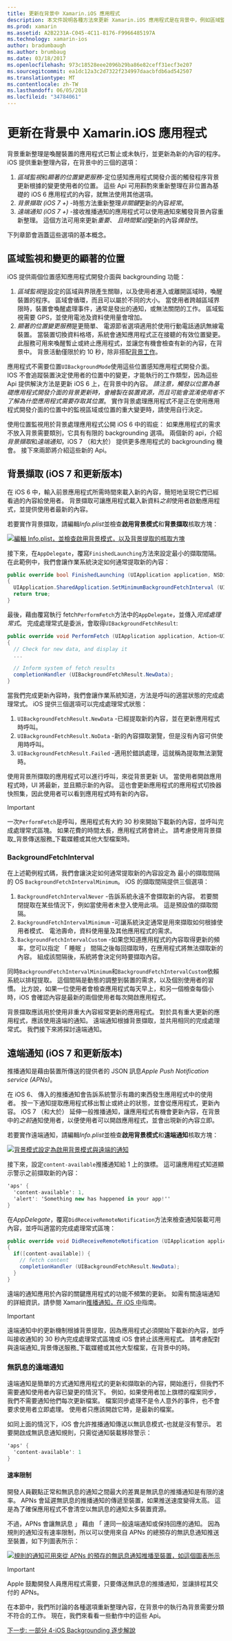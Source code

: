 ```yaml
---
title: 更新在背景中 Xamarin.iOS 應用程式
description: 本文件說明各種方法來更新 Xamarin.iOS 應用程式是在背景中，例如區域監視、 背景擷取和遠端的通知。
ms.prod: xamarin
ms.assetid: A2B2231A-C045-4C11-8176-F9966485197A
ms.technology: xamarin-ios
author: bradumbaugh
ms.author: brumbaug
ms.date: 03/18/2017
ms.openlocfilehash: 973c18528eee2096b29ba86e82ceff31ecf3e207
ms.sourcegitcommit: ea1dc12a3c2d7322f234997daacbfdb6ad542507
ms.translationtype: MT
ms.contentlocale: zh-TW
ms.lasthandoff: 06/05/2018
ms.locfileid: "34784061"
---
```

# <a name="updating-a-xamarinios-app-in-the-background"></a>更新在背景中 Xamarin.iOS 應用程式

背景重新整理是喚醒裝置的應用程式已暫止或未執行，並更新為新的內容的程序。 iOS 提供重新整理內容，在背景中的三個的選項：

1.  *區域監視*和*顯著的位置變更服務*-定位感知應用程式開發介面的觸發程序背景更新根據的變更使用者的位置。 這些 Api 可用斟酌來重新整理在非位置為基礎的 iOS 6 應用程式的內容，就無法使用其他選項。
1.  *背景擷取 (iOS 7 +)* -時態方法重新整理*非關鍵*更新的內容*經常*。
1.  *遠端通知 (iOS 7 +)* -接收推播通知的應用程式可以使用通知來觸發背景內容重新整理。 這個方法可用來更新*重要、 且時間緊迫*更新的內容*偶發性*。


下列章節會涵蓋這些選項的基本概念。

## <a name="region-monitoring-and-significant-location-changes"></a>區域監視和變更的顯著的位置

iOS 提供兩個位置感知應用程式開發介面與 backgrounding 功能：

1.  *區域監視*是設定的區域與界限產生關聯，以及使用者進入或離開區域時，喚醒裝置的程序。 區域會循環，而且可以屬於不同的大小。 當使用者跨越區域界限時，裝置會喚醒處理事件，通常是發出的通知，或無法關閉的工作。 區域監視需要 GPS，並使用電池及資料使用量會增加。
1.  *顯著的位置變更服務*是更簡單、 電源節省選項適用於使用行動電話通訊無線電裝置。 當裝置切換資料格塔，系統會通知應用程式正在接聽的有效位置變更。 此服務可用來喚醒暫止或終止應用程式，並讓您有機會檢查有新的內容，在背景中。 背景活動僅限於約 10 秒，除非搭配[背景工作](~/ios/app-fundamentals/backgrounding/ios-backgrounding-techniques/ios-backgrounding-with-tasks.md)。


應用程式不需要位置`UIBackgroundMode`使用這些位置感知應用程式開發介面。 IOS 不會追蹤裝置決定使用者的位置中的變更，才能執行的工作類型，因為這些 Api 提供解決方法是更新 iOS 6 上，在背景中的內容。 *請注意，觸發以位置為基礎應用程式開發介面的背景更新時，會繪製在裝置資源，而且可能會混淆使用者不了解為什麼應用程式需要存取其位置*。 實作背景處理應用程式不是正在使用應用程式開發介面的位置中的監視區域或位置的重大變更時，請使用自行決定。

使用位置監視用於背景處理應用程式公開 iOS 6 中的瑕疵： 如果應用程式的需求不放入背景需要類別，它具有有限的 backgrounding 選項。 兩個新的 api，介紹*背景擷取*和*遠端通知*，iOS 7 （和大於） 提供更多應用程式的 backgrounding 機會。 接下來兩節將介紹這些新的 Api。

<a name="background_fetch" />

## <a name="background-fetch-ios-7-and-greater"></a>背景擷取 (iOS 7 和更新版本)

在 iOS 6 中，輸入前景應用程式所需時間來載入新的內容，簡短地呈現它們已經看過的內容給使用者。 背景擷取可讓應用程式載入新資料*之前*使用者啟動應用程式，並提供使用者最新的內容。

若要實作背景擷取，請編輯*Info.plist*並檢查**啟用背景模式**和**背景擷取**核取方塊：

 [![](updating-an-application-in-the-background-images/fetch.png "編輯 Info.plist，並檢查啟用背景模式，以及背景提取的核取方塊")](updating-an-application-in-the-background-images/fetch.png#lightbox)

接下來，在`AppDelegate`，覆寫`FinishedLaunching`方法來設定最小的擷取間隔。 在此範例中，我們會讓作業系統決定如何通常提取新的內容：

```csharp
public override bool FinishedLaunching (UIApplication application, NSDictionary launchOptions)
{
  UIApplication.SharedApplication.SetMinimumBackgroundFetchInterval (UIApplication.BackgroundFetchIntervalMinimum);
  return true;
}
```

最後，藉由覆寫執行 fetch`PerformFetch`方法中的`AppDelegate`，並傳入*完成處理常式*。 完成處理常式是委派，會取得`UIBackgroundFetchResult`:

```csharp
public override void PerformFetch (UIApplication application, Action<UIBackgroundFetchResult> completionHandler)
{
  // Check for new data, and display it
  ...
  
  // Inform system of fetch results
  completionHandler (UIBackgroundFetchResult.NewData);
}
```

當我們完成更新內容時，我們會讓作業系統知道，方法是呼叫的適當狀態的完成處理常式。 iOS 提供三個選項可以完成處理常式狀態：

1.  `UIBackgroundFetchResult.NewData` -已經提取新的內容，並在更新應用程式時呼叫。
1.  `UIBackgroundFetchResult.NoData` -新的內容擷取瀏覽，但是沒有內容可供使用時呼叫。
1.  `UIBackgroundFetchResult.Failed` -適用於錯誤處理，這就稱為提取無法瀏覽時。


使用背景所擷取的應用程式可以進行呼叫，來從背景更新 UI。 當使用者開啟應用程式時，UI 將最新，並且顯示新的內容。 這也會更新應用程式的應用程式切換器快照集，因此使用者可以看到應用程式時有新的內容。

> [!IMPORTANT]
> 一次`PerformFetch`是呼叫，應用程式有大約 30 秒來開始下載新的內容，並呼叫完成處理常式區塊。 如果花費的時間太長，應用程式將會終止。 請考慮使用背景擷取_背景傳送服務_下載媒體或其他大型檔案時。


### <a name="backgroundfetchinterval"></a>BackgroundFetchInterval

在上述範例程式碼，我們會讓決定如何通常提取新的內容設定為 最小的擷取間隔的 OS `BackgroundFetchIntervalMinimum`。 iOS 的擷取間隔提供三個選項：

1.  `BackgroundFetchIntervalNever` -告訴系統永遠不會擷取新的內容。 若要關閉提取在某些情況下，例如當使用者未登入使用此項。 這是預設值的擷取間隔。 
1.  `BackgroundFetchIntervalMinimum` -可讓系統決定通常是用來擷取如何根據使用者模式、 電池壽命，資料使用量及其他應用程式的需求。
1.  `BackgroundFetchIntervalCustom` -如果您知道應用程式的內容取得更新的頻率，您可以指定 「 睡眠 」 間隔之後每回擷取時，在應用程式將無法擷取新的內容。 組成該間隔後，系統將會決定何時要擷取內容。


同時`BackgroundFetchIntervalMinimum`和`BackgroundFetchIntervalCustom`依賴系統以排程提取。 這個間隔是動態的調整到裝置的需求，以及個別使用者的習慣。 比方說，如果一位使用者會檢查應用程式每天早上，和另一個檢查每個小時，iOS 會確認內容是最新的兩個使用者每次開啟應用程式。

背景擷取應該用於使用非重大內容經常更新的應用程式。 對於具有重大更新的應用程式，應該使用遠端的通知。 遠端通知根據背景擷取，並共用相同的完成處理常式。 我們接下來將探討遠端通知。

 <a name="remote_notifications" />


## <a name="remote-notifications-ios-7-and-greater"></a>遠端通知 (iOS 7 和更新版本)

推播通知是藉由裝置所傳送的提供者的 JSON 訊息*Apple Push Notification service (APNs)*。

在 iOS 6、 傳入的推播通知會告訴系統警示有趣的東西發生應用程式中的使用者。 按一下通知提取應用程式移出暫止或終止的狀態，並會從應用程式，更新內容。 iOS 7 （和大於） 延伸一般推播通知，讓應用程式有機會更新內容，在背景中的*之前*通知使用者，以便使用者可以開啟應用程式，並會出現新的內容立即。

若要實作遠端通知，請編輯*Info.plist*並檢查**啟用背景模式**和**遠端通知**核取方塊：

 [![](updating-an-application-in-the-background-images/remote.png "背景模式設定為啟用背景模式與遠端的通知")](updating-an-application-in-the-background-images/remote.png#lightbox)

接下來，設定`content-available`推播通知給 1 上的旗標。 這可讓應用程式知道顯示警示之前擷取新的內容：

```csharp
'aps' {
  'content-available': 1,
  'alert': 'Something new has happened in your app!''
}
```

在*AppDelegate*，覆寫`DidReceiveRemoteNotification`方法來檢查通知裝載可用內容，並呼叫適當的完成處理常式區塊：

```csharp
public override void DidReceiveRemoteNotification (UIApplication application, NSDictionary userInfo, Action<UIBackgroundFetchResult> completionHandler)
{
  if([content-available]) {
    // fetch content
    completionHandler (UIBackgroundFetchResult.NewData);
  }
}
```

遠端的通知應用於內容的關鍵應用程式的功能不頻繁的更新。 如需有關遠端通知的詳細資訊，請參閱 Xamarin[推播通知，在 iOS 中](~/ios/platform/user-notifications/deprecated/remote-notifications-in-ios.md)指南。

> [!IMPORTANT]
> 遠端通知中的更新機制根據背景提取，因為應用程式必須開始下載新的內容，並呼叫接收通知的 30 秒內完成處理常式區塊或 iOS 會終止該應用程式。 請考慮配對與遠端通知_背景傳送服務_下載媒體或其他大型檔案，在背景中的時。


### <a name="silent-remote-notifications"></a>無訊息的遠端通知

遠端通知是簡單的方式通知應用程式的更新和擷取新的內容，開始進行，但我們不需要通知使用者內容已變更的情況下。 例如，如果使用者加上旗標的檔案同步，我們不需要通知他們每次更新檔案。 檔案同步處理不是令人意外的事件，也不會要求使用者立即處理。 使用者只應該開啟它時，是最新的檔案。

如同上面的情況下，iOS 會允許推播通知傳送以無訊息模式-也就是沒有警示。 若要開啟成無訊息通知規則，只需從通知裝載移除警示：

```csharp
'aps' {
  'content-available': 1
}
```

#### <a name="rate-limits"></a>速率限制

開發人員觀點正常和無訊息的通知之間最大的差異是無訊息的推播通知是有限的速率。 APNs 會延遲無訊息的推播通知的傳遞至裝置，如果推送速度變得太高。 這是為了確保應用程式不會清空以無訊息的通知太多裝置資源。

不過，APNs 會讓無訊息 」 藉由 「 連同一般遠端通知或保持回應的通知。 因為規則的通知沒有速率限制，所以可以使用來自 APNs 的總預存的無訊息通知推送至裝置，如下列圖表所示：

 [![](updating-an-application-in-the-background-images/silent.png "規則的通知可用來從 APNs 的預存的無訊息通知推播至裝置，如這個圖表所示")](updating-an-application-in-the-background-images/silent.png#lightbox)

> [!IMPORTANT]
> Apple 鼓勵開發人員應用程式需要，只要傳送無訊息的推播通知，並讓排程其交付的 APNs。


在本節中，我們所討論的各種選項重新整理內容，在背景中的執行為背景需要分類不符合的工作。 現在，我們來看看一些動作中的這些 Api。

 [下一步: 一部分 4-iOS Backgrounding 逐步解說](~/ios/app-fundamentals/backgrounding/ios-backgrounding-walkthroughs/index.md)
